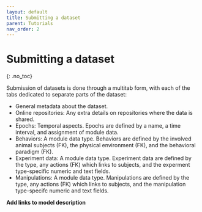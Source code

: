 ```yaml
---
layout: default
title: Submitting a dataset
parent: Tutorials
nav_order: 2
---
```

# Submitting a dataset
{: .no_toc}

Submission of datasets is done through a multitab form, with each of the tabs dedicated to separate parts of the dataset:
* General metadata about the dataset.
* Online repositories: Any extra details on repositories where the data is shared.
* Epochs: Temporal aspects. Epochs are defined by a name, a time interval, and assignment of module data.
* Behaviors: A module data type. Behaviors are defined by the involved animal subjects (FK), the physical environment (FK), and the behavioral paradigm (FK).
* Experiment data: A module data type. Experiment data are defined by the type, any actions (FK) which links to subjects, and the experment type-specific numeric and text fields. 
* Manipulations: A module data type. Manipulations are defined by the type, any actions (FK) which links to subjects, and the manipulation type-specifc numeric and text fields. 


__Add links to model description__
